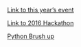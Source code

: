 [Link to this year’s event](http://cdssatcu.com/hackathon-2017/)

[Link to 2016 Hackathon](http://cdssatcu.com/hackathons/)


[Python Brush up](https://learn.devfe.st/datascience/)
